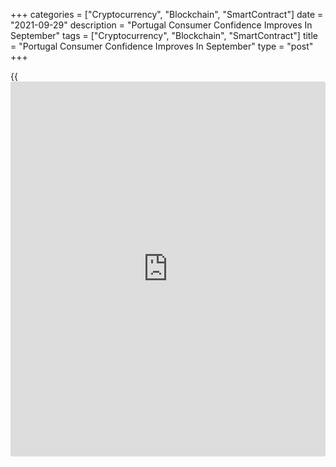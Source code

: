 +++
categories = ["Cryptocurrency", "Blockchain", "SmartContract"]
date = "2021-09-29"
description = "Portugal Consumer Confidence Improves In September"
tags = ["Cryptocurrency", "Blockchain", "SmartContract"]
title = "Portugal Consumer Confidence Improves In September"
type = "post"
+++

{{<iframe id="large-banner" src="https://www.bounty.group/#slide=19.0" width="100%" height="600" scrolling="no" style="border: 0px solid rgb(216, 221, 230); border-radius: 3px;">}}

Portugal's consumer confidence improved in September, survey data from
Statistics Portugal showed on Wednesday.

The consumer confidence indicator rose to -9.9 in September from -11.9
in July.

The manufacturing confidence index increased to -2.6 in September from
-4.1 in the previous month.

The construction sector morale increased to -4.3 in September from -4.0
in August.

The index reflecting the morale in the trade sector improved to 2.0 in
September and the confidence measure in the services sector decreased to
7.9.

The economic climate indicator decreased to 1.6 in September from 1.9 in
August.

Separate data from the statistical office showed that the retail sales
rose 3.1 percent yearly in August, after 1.8 percent rise in July.

On a monthly basis, retail sales rose 0.3 percent in August, after a 0.9
percent decrease in the prior month.

Another data from Statistics Portugal showed that the jobless rate
declined to 6.4 percent in August from 6.6 percent in July.

The number of unemployed persons fell to 325,900 in August from 339,800
in the previous month.

The employment rate fell slightly to 62.5 percent in August from 62.9
percent in the prior month.

For comments and feedback [contact](https://www.playgroundfx.com/contact/): editorial@rtt[news](https://www.letsplayfx.com/blog/forex-news-website/).com

[Economic News][1]

 **What parts of the world are seeing the best (and worst) economic
performances lately? Click[here][2] to check out our [Econ Scorecard][2]
and find out! See up-to-the-moment [ranking](https://www.playgroundfx.com/blog/crypto-exchange-ranking/)s for the best and worst
performers in [GDP][3], [unemployment rate][4], [inflation][5] and much
more.**

   1. www.rtt[news](https://www.letsplayfx.com/blog/forex-news-website/).com/Content/EconomicNews.aspx
   2. www.rtt[news](https://www.letsplayfx.com/blog/forex-news-website/).com/economic-scorecard/world-rank/unemployment-rate/highest-performance.aspx
   3. www.rtt[news](https://www.letsplayfx.com/blog/forex-news-website/).com/economic-scorecard/world-rank/GDP/highest-performance.aspx
   4. www.rtt[news](https://www.letsplayfx.com/blog/forex-news-website/).com/economic-scorecard/world-rank/unemployment-rate/lowest-performance.aspx
   5. www.rtt[news](https://www.letsplayfx.com/blog/forex-news-website/).com/economic-scorecard/world-rank/CPI/highest-performance.aspx